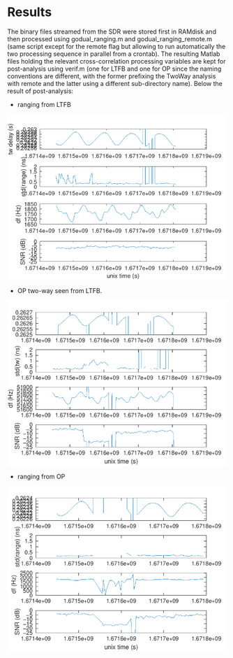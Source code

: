 # Results

The binary files streamed from the SDR were stored first in RAMdisk and then 
processed using godual_ranging.m and godual_ranging_remote.m (same script except
for the remote flag but allowing to run automatically the two processing sequence
in parallel from a crontab). The resulting Matlab files holding the relevant 
cross-correlation processing variables are kept for post-analysis using
verif.m (one for LTFB and one for OP since the naming conventions are different,
with the former prefixing the TwoWay analysis with remote and the latter using
a different sub-directory name). Below the result of post-analysis:

* ranging from LTFB

<img src="LTFB_LTFB.png">

* OP two-way seen from LTFB.

<img src="OP_LTFB.png">

* ranging from OP

<img src="OP_OP.png">
